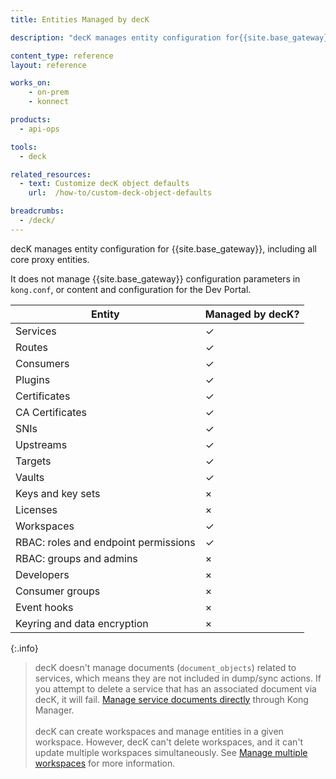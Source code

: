 ```yaml
---
title: Entities Managed by decK

description: "decK manages entity configuration for{{site.base_gateway}}, including all core proxy entities."

content_type: reference
layout: reference

works_on:
    - on-prem
    - konnect

products:
  - api-ops

tools:
  - deck

related_resources:
  - text: Customize decK object defaults
    url:  /how-to/custom-deck-object-defaults

breadcrumbs:
  - /deck/
---
```



decK manages entity configuration for {{site.base_gateway}}, including all core proxy entities.

It does not manage {{site.base_gateway}} configuration parameters in `kong.conf`, or content and configuration for the Dev Portal.


| Entity | Managed by decK? |
| -------|-----------------| 
| Services | ✓ |
|Routes | ✓ |
|Consumers | ✓ |
|Plugins | ✓ |
|Certificates |✓ |
|CA Certificates | ✓ |
|SNIs | ✓ |
|Upstreams | ✓ |
|Targets | ✓ |
|Vaults | ✓ |
|Keys and key sets | × |
|Licenses | × |
|Workspaces | ✓ |
|RBAC: roles and endpoint permissions | ✓ |
|RBAC: groups and admins | × |
|Developers | × |
|Consumer groups | × |
|Event hooks | × |
|Keyring and data encryption | × |


{:.info}
> decK doesn't manage documents (`document_objects`) related to services, which means they are not included in dump/sync actions.
If you attempt to delete a service that has an associated document via decK, it will fail.
[Manage service documents directly](/gateway/latest/kong-enterprise/dev-portal/applications/managing-applications/#add-a-document-to-your-service) through Kong Manager. 
<br><br>
> decK can create workspaces and manage entities in a given workspace. 
However, decK can't delete workspaces, and it can't update multiple workspaces simultaneously.
See [Manage multiple workspaces](/deck/{{page.release}}/guides/kong-enterprise/#manage-multiple-workspaces) for more information.